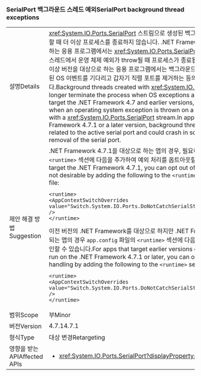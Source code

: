 ### <a name="serialport-background-thread-exceptions"></a><span data-ttu-id="8694f-101">SerialPort 백그라운드 스레드 예외</span><span class="sxs-lookup"><span data-stu-id="8694f-101">SerialPort background thread exceptions</span></span>

|   |   |
|---|---|
|<span data-ttu-id="8694f-102">설명</span><span class="sxs-lookup"><span data-stu-id="8694f-102">Details</span></span>|<span data-ttu-id="8694f-103"><xref:System.IO.Ports.SerialPort> 스트림으로 생성된 백그라운드 스레드는 OS 예외가 발생할 때 더 이상 프로세스를 종료하지 않습니다. .NET Framework 4.7 이전 버전을 대상으로 하는 응용 프로그램에서는 <xref:System.IO.Ports.SerialPort> 스트림으로 생성된 백그라운드 스레드에서 운영 체제 예외가 throw될 때 프로세스가 종료됩니다. .NET Framework 4.7.1 이상 버전을 대상으로 하는 응용 프로그램에서는 백그라운드 스레드가 활성 직렬 포트와 관련된 OS 이벤트를 기다리고 갑자기 직렬 포트를 제거하는 등의 경우 충돌이 발생할 수 있습니다.</span><span class="sxs-lookup"><span data-stu-id="8694f-103">Background threads created with <xref:System.IO.Ports.SerialPort> streams no longer terminate the process when OS exceptions are thrown.In applications that target the .NET Framework 4.7 and earlier versions, a process is terminated when an operating system exception is thrown on a background thread created with a <xref:System.IO.Ports.SerialPort> stream.In applications that target the .NET Framework 4.7.1 or a later version, background threads wait for OS events related to the active serial port and could crash in some cases, such as sudden removal of the serial port.</span></span>|
|<span data-ttu-id="8694f-104">제안 해결 방법</span><span class="sxs-lookup"><span data-stu-id="8694f-104">Suggestion</span></span>|<span data-ttu-id="8694f-105">.NET Framework 4.7.1을 대상으로 하는 앱의 경우, 필요하지 않으면 <code>app.config</code> 파일의 <code>&lt;runtime&gt;</code> 섹션에 다음을 추가하여 예외 처리를 옵트아웃할 수 있습니다.</span><span class="sxs-lookup"><span data-stu-id="8694f-105">For apps that target the .NET Framework 4.7.1, you can opt out of the exception handling if it is not desirable by adding the following to the <code>&lt;runtime&gt;</code> section of your <code>app.config</code> file:</span></span><pre><code class="language-xml">&lt;runtime&gt;&#13;&#10;&lt;AppContextSwitchOverrides value=&quot;Switch.System.IO.Ports.DoNotCatchSerialStreamThreadExceptions=true&quot; /&gt;&#13;&#10;&lt;/runtime&gt;&#13;&#10;</code></pre><span data-ttu-id="8694f-106">이전 버전의 .NET Framework를 대상으로 하지만 .NET Framework 4.7.1 이상에서 실행되는 앱의 경우 <code>app.config</code> 파일의 <code>&lt;runtime&gt;</code> 섹션에 다음 줄을 추가하여 예외 처리를 옵트인할 수 있습니다.</span><span class="sxs-lookup"><span data-stu-id="8694f-106">For apps that target earlier versions of the .NET Framework but run on the .NET Framework 4.7.1 or later, you can opt in to the exception handling by adding the following to the <code>&lt;runtime&gt;</code> section of your <code>app.config</code> file:</span></span><pre><code class="language-xml">&lt;runtime&gt;&#13;&#10;&lt;AppContextSwitchOverrides value=&quot;Switch.System.IO.Ports.DoNotCatchSerialStreamThreadExceptions=false&quot; /&gt;&#13;&#10;&lt;/runtime&gt;&#13;&#10;</code></pre>|
|<span data-ttu-id="8694f-107">범위</span><span class="sxs-lookup"><span data-stu-id="8694f-107">Scope</span></span>|<span data-ttu-id="8694f-108">부</span><span class="sxs-lookup"><span data-stu-id="8694f-108">Minor</span></span>|
|<span data-ttu-id="8694f-109">버전</span><span class="sxs-lookup"><span data-stu-id="8694f-109">Version</span></span>|<span data-ttu-id="8694f-110">4.7.1</span><span class="sxs-lookup"><span data-stu-id="8694f-110">4.7.1</span></span>|
|<span data-ttu-id="8694f-111">형식</span><span class="sxs-lookup"><span data-stu-id="8694f-111">Type</span></span>|<span data-ttu-id="8694f-112">대상 변경</span><span class="sxs-lookup"><span data-stu-id="8694f-112">Retargeting</span></span>|
|<span data-ttu-id="8694f-113">영향을 받는 API</span><span class="sxs-lookup"><span data-stu-id="8694f-113">Affected APIs</span></span>|<ul><li><xref:System.IO.Ports.SerialPort?displayProperty=nameWithType></li></ul>|

